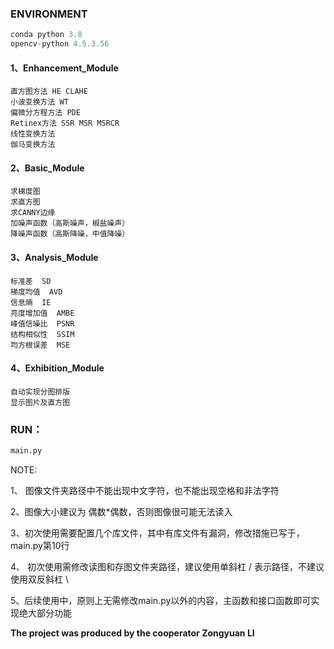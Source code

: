 ### ENVIRONMENT 

```python
conda python 3.8
opencv-python 4.5.3.56
```

#### 1、Enhancement_Module

```
直方图方法 HE CLAHE 
小波变换方法 WT
偏微分方程方法 PDE
Retinex方法 SSR MSR MSRCR
线性变换方法
伽马变换方法
```



#### 2、Basic_Module

    求梯度图
    求直方图
    求CANNY边缘
    加噪声函数（高斯噪声，椒盐噪声）
    降噪声函数（高斯降噪，中值降噪）
#### 3、Analysis_Module

    标准差  SD
    梯度均值  AVD
    信息熵  IE
    亮度增加值  AMBE
    峰值信噪比  PSNR
    结构相似性  SSIM
    均方根误差  MSE
#### 4、Exhibition_Module

    自动实现分图排版
    显示图片及直方图


### RUN：

```python
main.py
```

 NOTE:

1、 图像文件夹路径中不能出现中文字符，也不能出现空格和非法字符

2、图像大小建议为 偶数*偶数，否则图像很可能无法读入

3、初次使用需要配置几个库文件，其中有库文件有漏洞，修改措施已写于，main.py第10行

4、 初次使用需修改读图和存图文件夹路径，建议使用单斜杠 / 表示路径，不建议使用双反斜杠 \\

5、后续使用中，原则上无需修改main.py以外的内容，主函数和接口函数即可实现绝大部分功能



**The project was produced by the cooperator Zongyuan LI**